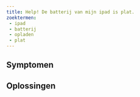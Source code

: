 ```yaml
---
title: Help! De batterij van mijn ipad is plat.
zoektermen:
 - ipad
 - batterij
 - opladen
 - plat
---
```


## Symptomen



## Oplossingen